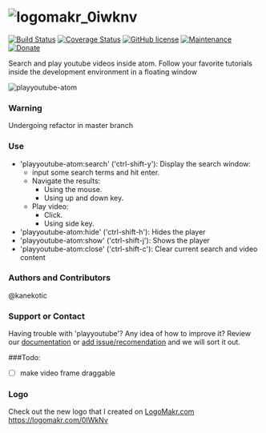 # ![logomakr_0iwknv](https://user-images.githubusercontent.com/3071208/42363375-bcf912a2-80f7-11e8-999b-82e107a3d1af.png)


[![Build Status](https://travis-ci.org/kanekotic/playyoutube-atom.svg?branch=master)](https://travis-ci.org/kanekotic/playyoutube-atom)
[![Coverage Status](https://coveralls.io/repos/github/kanekotic/playyoutube-atom/badge.svg?branch=master)](https://coveralls.io/github/kanekotic/playyoutube-atom?branch=master)
[![GitHub license](https://img.shields.io/github/license/kanekotic/playyoutube-atom.svg)](https://github.com/kanekotic/playyoutube-atom/blob/master/LICENSE)
[![Maintenance](https://img.shields.io/badge/Maintained%3F-yes-green.svg)](https://GitHub.com/kanekotic/playyoutube-atom/graphs/commit-activity)
[![Donate](https://img.shields.io/badge/Donate-PayPal-green.svg)](https://www.paypal.me/kanekotic/)


Search and play youtube videos inside atom. Follow your favorite tutorials inside the development environment in a floating window

![playyoutube-atom](https://cloud.githubusercontent.com/assets/3071208/11987290/d6f8e8c0-a9dc-11e5-8d1e-c0ee5a2922e1.gif)

### Warning

Undergoing refactor in master branch

### Use
- 'playyoutube-atom:search' ('ctrl-shift-y'): Display the search window:
  - input some search terms and hit enter.
  - Navigate the results:
    - Using the mouse.
    - Using up and down key.
  - Play video:
    - Click.
    - Using side key.
- 'playyoutube-atom:hide' ('ctrl-shift-h'): Hides the player
- 'playyoutube-atom:show' ('ctrl-shift-j'): Shows the player
- 'playyoutube-atom:close' ('ctrl-shift-c'): Clear current search and video content

### Authors and Contributors
@kanekotic

### Support or Contact
Having trouble with 'playyoutube'? Any idea of how to improve it?
Review our [documentation](https://github.com/Hatisoft/PlayYouTube/wiki) or [add issue/recomendation](https://github.com/Hatisoft/PlayYouTube/issues) and we will sort it out.

###Todo:
- [ ] make video frame draggable

### Logo

Check out the new logo that I created on <a href="http://logomakr.com" title="Logo Makr">LogoMakr.com</a> https://logomakr.com/0IWkNv

